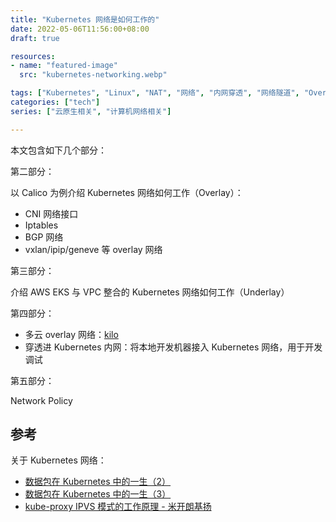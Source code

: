 ```yaml
---
title: "Kubernetes 网络是如何工作的"
date: 2022-05-06T11:56:00+08:00
draft: true

resources:
- name: "featured-image"
  src: "kubernetes-networking.webp"

tags: ["Kubernetes", "Linux", "NAT", "网络", "内网穿透", "网络隧道", "Overlay 网络", "Underlay 网络", "wireguard"]
categories: ["tech"]
series: ["云原生相关", "计算机网络相关"]

---
```



本文包含如下几个部分：

第二部分：

以 Calico 为例介绍 Kubernetes 网络如何工作（Overlay）：

- CNI 网络接口
- Iptables
- BGP 网络
- vxlan/ipip/geneve 等 overlay 网络

第三部分：

介绍 AWS EKS 与 VPC 整合的 Kubernetes 网络如何工作（Underlay）

第四部分：

- 多云 overlay 网络：[kilo](https://github.com/squat/kilo)
- 穿透进 Kubernetes 内网：将本地开发机器接入 Kubernetes 网络，用于开发调试

第五部分：

Network Policy


## 参考

关于 Kubernetes 网络：

- [数据包在 Kubernetes 中的一生（2）](https://blog.fleeto.us/post/life-of-a-packet-in-k8s-2/)
- [数据包在 Kubernetes 中的一生（3）](https://blog.fleeto.us/post/life-of-a-packet-in-k8s-3/)
- [kube-proxy IPVS 模式的工作原理 - 米开朗基扬](https://www.cnblogs.com/ryanyangcs/p/14888443.html)
